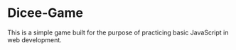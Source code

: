 # Dicee-Game
This is a simple game built for the purpose of practicing basic JavaScript in web development.
